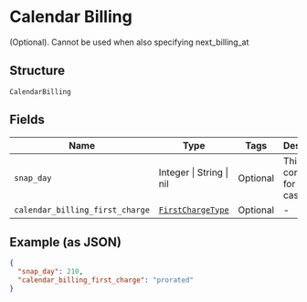 
# Calendar Billing

(Optional). Cannot be used when also specifying next_billing_at

## Structure

`CalendarBilling`

## Fields

| Name | Type | Tags | Description |
|  --- | --- | --- | --- |
| `snap_day` | Integer \| String \| nil | Optional | This is a container for one-of cases. |
| `calendar_billing_first_charge` | [`FirstChargeType`](../../doc/models/first-charge-type.md) | Optional | - |

## Example (as JSON)

```json
{
  "snap_day": 210,
  "calendar_billing_first_charge": "prorated"
}
```

